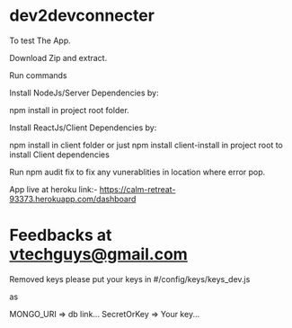# dev2devconnecter

To test The App.

Download Zip and extract.

Run commands

Install NodeJs/Server Dependencies by:

npm install in project root folder.

Install ReactJs/Client Dependencies by:

npm install in client folder or just npm install client-install in project root to install Client dependencies

Run npm audit fix to fix any vunerablities in location where error pop.

App live at heroku link:-
https://calm-retreat-93373.herokuapp.com/dashboard

# Feedbacks at vtechguys@gmail.com
Removed keys please put your keys in #/config/keys/keys_dev.js 

as

MONGO_URI => db link...
SecretOrKey => Your key...
